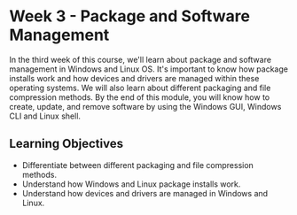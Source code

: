 # Week 3 - Package and Software Management
In the third week of this course, we'll learn about package and software management in Windows and Linux OS. It's important to know how package installs work and how devices and drivers are managed within these operating systems. We will also learn about different packaging and file compression methods. By the end of this module, you will know how to create, update, and remove software by using the Windows GUI, Windows CLI and Linux shell.

Learning Objectives
-------------------
* Differentiate between different packaging and file compression methods.
* Understand how Windows and Linux package installs work.
* Understand how devices and drivers are managed in Windows and Linux.
